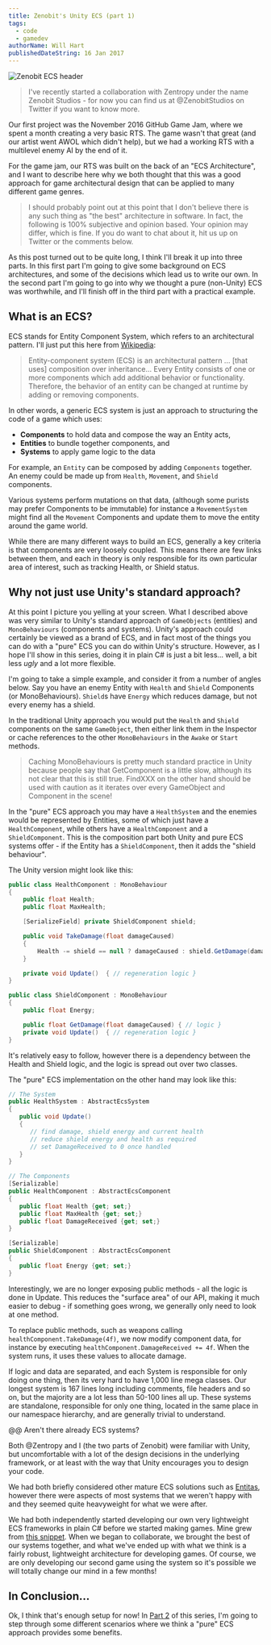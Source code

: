 ```yaml
---
title: Zenobit's Unity ECS (part 1)
tags:
  - code
  - gamedev
authorName: Will Hart
publishedDateString: 16 Jan 2017
---
```


![Zenobit ECS header](/images/zenobit_ecs/ecs-background-2.png)

> I've recently started a collaboration with Zentropy under the name Zenobit
> Studios - for now you can find us at @ZenobitStudios on Twitter if you want to
> know more.

Our first project was the November 2016 GitHub Game Jam, where we spent a month
creating a very basic RTS. The game wasn't that great (and our artist went AWOL
which didn't help), but we had a working RTS with a multilevel enemy AI by the
end of it.

For the game jam, our RTS was built on the back of an "ECS Architecture", and I
want to describe here why we both thought that this was a good approach for game
architectural design that can be applied to many different game genres.

> I should probably point out at this point that I don't believe there is any
> such thing as "the best" architecture in software. In fact, the following is
> 100% subjective and opinion based. Your opinion may differ, which is fine. If
> you do want to chat about it, hit us up on Twitter or the comments below.

As this post turned out to be quite long, I think I'll break it up into three
parts. In this first part I'm going to give some background on ECS
architectures, and some of the decisions which lead us to write our own. In the
second part I'm going to go into why we thought a pure (non-Unity) ECS was
worthwhile, and I'll finish off in the third part with a practical example.

## What is an ECS?

ECS stands for Entity Component System, which refers to an architectural
pattern. I'll just put this here from
[Wikipedia](https://en.wikipedia.org/wiki/Entity%E2%80%93component%E2%80%93system):

> Entity-component system (ECS) is an architectural pattern ... [that uses]
> composition over inheritance... Every Entity consists of one or more
> components which add additional behavior or functionality. Therefore, the
> behavior of an entity can be changed at runtime by adding or removing
> components.

In other words, a generic ECS system is just an approach to structuring the code
of a game which uses:

- **Components** to hold data and compose the way an Entity acts,
- **Entities** to bundle together components, and
- **Systems** to apply game logic to the data

For example, an `Entity` can be composed by adding `Components` together. An
enemy could be made up from `Health`, `Movement`, and `Shield` components.

Various systems perform mutations on that data, (although some purists may
prefer Components to be immutable) for instance a `MovementSystem` might find
all the `Movement` Components and update them to move the entity around the game
world.

While there are many different ways to build an ECS, generally a key criteria is
that components are very loosely coupled. This means there are few links between
them, and each in theory is only responsible for its own particular area of
interest, such as tracking Health, or Shield status.

## Why not just use Unity's standard approach?

At this point I picture you yelling at your screen. What I described above was
very similar to Unity's standard approach of `GameObjects` (entities) and
`MonoBehaviours` (components and systems). Unity's approach could certainly be
viewed as a brand of ECS, and in fact most of the things you can do with a
"pure" ECS you can do within Unity's structure. However, as I hope I'll show in
this series, doing it in plain C# is just a bit less... well, a bit less _ugly_
and a lot more flexible.

I'm going to take a simple example, and consider it from a number of angles
below. Say you have an enemy Entity with `Health` and `Shield` Components (or
MonoBehaviours). `Shield`s have `Energy` which reduces damage, but not every
enemy has a shield.

In the traditional Unity approach you would put the `Health` and `Shield`
components on the same `GameObject`, then either link them in the Inspector or
cache references to the other `MonoBehaviours` in the `Awake` or `Start`
methods.

> Caching MonoBehaviours is pretty much standard practice in Unity because
> people say that GetComponent is a little slow, although its not clear that this
> is still true. FindXXX on the other hand should be used with caution as it
> iterates over every GameObject and Component in the scene!

In the "pure" ECS approach you may have a `HealthSystem` and the enemies would
be represented by Entities, some of which just have a `HealthComponent`, while
others have a `HealthComponent` and a `ShieldComponent`. This is the composition
part both Unity and pure ECS systems offer - if the Entity has a
`ShieldComponent`, then it adds the "shield behaviour".

The Unity version might look like this:

```cs
public class HealthComponent : MonoBehaviour
{
    public float Health;
    public float MaxHealth;

    [SerializeField] private ShieldComponent shield;

    public void TakeDamage(float damageCaused)
    {
        Health -= shield == null ? damageCaused : shield.GetDamage(damageCaused);
    }

    private void Update()  { // regeneration logic }
}

public class ShieldComponent : MonoBehaviour
{
    public float Energy;

    public float GetDamage(float damageCaused) { // logic }
    private void Update()  { // regeneration logic }
}
```

It's relatively easy to follow, however there is a dependency between the Health
and Shield logic, and the logic is spread out over two classes.

The "pure" ECS implementation on the other hand may look like this:

```cs
// The System
public HealthSystem : AbstractEcsSystem
{
   public void Update()
   {
      // find damage, shield energy and current health
      // reduce shield energy and health as required
      // set DamageReceived to 0 once handled
   }
}

// The Components
[Serializable]
public HealthComponent : AbstractEcsComponent
{
   public float Health {get; set;}
   public float MaxHealth {get; set;}
   public float DamageReceived {get; set;}
}

[Serializable]
public ShieldComponent : AbstractEcsComponent
{
   public float Energy {get; set;}
}
```

Interestingly, we are no longer exposing public methods - all the logic is done
in Update. This reduces the "surface area" of our API, making it much easier to
debug - if something goes wrong, we generally only need to look at one method.

To replace public methods, such as weapons calling
`healthComponent.TakeDamage(4f)`, we now modify component data, for instance by
executing `healthComponent.DamageReceived += 4f`. When the system runs, it uses
these values to allocate damage.

If logic and data are separated, and each System is responsible for only doing
one thing, then its very hard to have 1,000 line mega classes. Our longest
system is 167 lines long including comments, file headers and so on, but the
majority are a lot less than 50-100 lines all up. These systems are standalone,
responsible for only one thing, located in the same place in our namespace
hierarchy, and are generally trivial to understand.

@@ Aren't there already ECS systems?

Both @Zentropy and I (the two parts of Zenobit) were familiar with Unity, but
uncomfortable with a lot of the design decisions in the underlying framework, or
at least with the way that Unity encourages you to design your code.

We had both briefly considered other mature ECS solutions such as
[Entitas](https://github.com/sschmid/Entitas-CSharp), however there were aspects
of most systems that we weren't happy with and they seemed quite heavyweight for
what we were after.

We had both independently started developing our own very lightweight ECS
frameworks in plain C# before we started making games. Mine grew from [this
snippet](https://gist.github.com/will-hart/4dce1335d05d34dfbc32d61d32e56b5b).
When we began to collaborate, we brought the best of our systems together, and
what we've ended up with what we think is a fairly robust, lightweight
architecture for developing games. Of course, we are only developing our second
game using the system so it's possible we will totally change our mind in a few
months!

## In Conclusion...

Ok, I think that's enough setup for now! In [Part 2](/zenobits-unity-ecs-part-1)
of this series, I'm going to step through some different scenarios where we
think a "pure" ECS approach provides some benefits.
